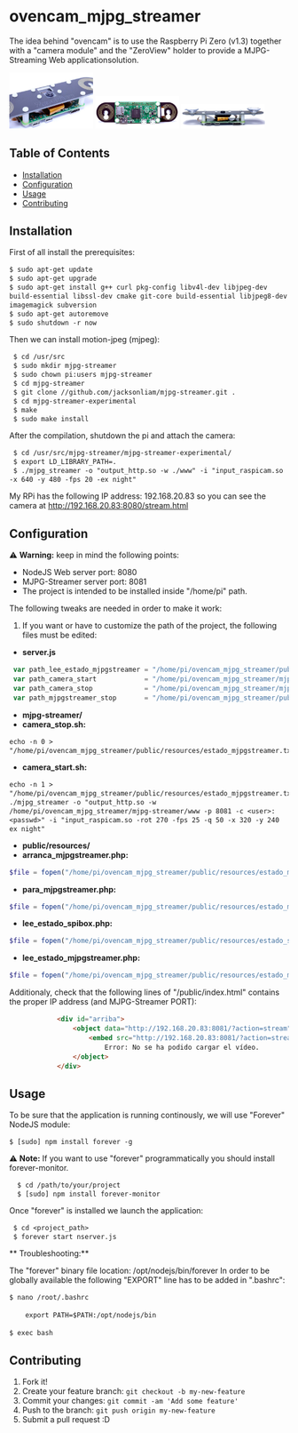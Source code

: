 # ovencam_mjpg_streamer
The idea behind "ovencam" is to use the Raspberry Pi Zero (v1.3) together with a "camera module" and the "ZeroView" holder to provide a MJPG-Streaming Web applicationsolution. 

<img src="https://github.com/etxahun/ovencam_mjpg_streamer/blob/master/ZeroView_1.jpg" width = "30%" />
<img src="https://github.com/etxahun/ovencam_mjpg_streamer/blob/master/ZeroView_2.jpg" width = "30%" />
<img src="https://github.com/etxahun/ovencam_mjpg_streamer/blob/master/ZeroView_3.jpg" width = "30%" />

## Table of Contents
 - [Installation](#installation)
 - [Configuration](#configuration)
 - [Usage](#usage)
 - [Contributing](#contributing)

## Installation

First of all install the prerequisites:

    $ sudo apt-get update
    $ sudo apt-get upgrade
    $ sudo apt-get install g++ curl pkg-config libv4l-dev libjpeg-dev build-essential libssl-dev cmake git-core build-essential libjpeg8-dev imagemagick subversion
    $ sudo apt-get autoremove
    $ sudo shutdown -r now

Then we can install motion-jpeg (mjpeg):

     $ cd /usr/src
     $ sudo mkdir mjpg-streamer
     $ sudo chown pi:users mjpg-streamer
     $ cd mjpg-streamer
     $ git clone //github.com/jacksonliam/mjpg-streamer.git .
     $ cd mjpg-streamer-experimental
     $ make
     $ sudo make install

After the compilation, shutdown the pi and attach the camera:

     $ cd /usr/src/mjpg-streamer/mjpg-streamer-experimental/
     $ export LD_LIBRARY_PATH=.
     $ ./mjpg_streamer -o "output_http.so -w ./www" -i "input_raspicam.so -x 640 -y 480 -fps 20 -ex night"

My RPi has the following IP address: 192.168.20.83 so you can see the camera at http://192.168.20.83:8080/stream.html

## Configuration
:warning: **Warning:** keep in mind the following points:
* NodeJS Web server port: 8080
* MJPG-Streamer server port: 8081
* The project is intended to be installed inside "/home/pi" path.

The following tweaks are needed in order to make it work:
1. If you want or have to customize the path of the project, the following files must be edited:

* **server.js**
``` javascript
 var path_lee_estado_mjpgstreamer = "/home/pi/ovencam_mjpg_streamer/public/resources/lee_estado_mjpgstreamer.php";
 var path_camera_start 			  = "/home/pi/ovencam_mjpg_streamer/mjpg-streamer/camera_start.sh";
 var path_camera_stop 			  = "/home/pi/ovencam_mjpg_streamer/mjpg-streamer/camera_stop.sh";
 var path_mjpgstreamer_stop 	  = "/home/pi/ovencam_mjpg_streamer/public/resources/para_mjpgstreamer.php";
```

* **mjpg-streamer/**
 * **camera_stop.sh:**  
``` shell 
echo -n 0 > "/home/pi/ovencam_mjpg_streamer/public/resources/estado_mjpgstreamer.txt"
```
 * **camera_start.sh:**
``` shell
echo -n 1 > "/home/pi/ovencam_mjpg_streamer/public/resources/estado_mjpgstreamer.txt"
./mjpg_streamer -o "output_http.so -w /home/pi/ovencam_mjpg_streamer/mjpg-streamer/www -p 8081 -c <user>:<passwd>" -i "input_raspicam.so -rot 270 -fps 25 -q 50 -x 320 -y 240 ex night"
```

* **public/resources/**
 * **arranca_mjpgstreamer.php:**
``` php
$file = fopen("/home/pi/ovencam_mjpg_streamer/public/resources/estado_mjpgstreamer.txt", "w") or die("Unable to open file!");
```
 * **para_mjpgstreamer.php:**
``` php
$file = fopen("/home/pi/ovencam_mjpg_streamer/public/resources/estado_mjpgstreamer.txt", "w") or die("Unable to open file!");
```
 * **lee_estado_spibox.php:**
``` php
$file = fopen("/home/pi/ovencam_mjpg_streamer/public/resources/estado_spibox.txt", "r") or die("Unable to open estado_spibox.txt file!");
```
 * **lee_estado_mjpgstreamer.php:**
``` php
$file = fopen("/home/pi/ovencam_mjpg_streamer/public/resources/estado_mjpgstreamer.txt", "r") or die("Unable to open estado_mjpgstreamer.txt file!");
```

Additionaly, check that the following lines of "/public/index.html" contains the proper IP address (and MJPG-Streamer PORT):
``` html
            <div id="arriba">
                <object data="http://192.168.20.83:8081/?action=stream" width="320" height="240">
                    <embed src="http://192.168.20.83:8081/?action=stream" width="320" height="240"> </embed>
                        Error: No se ha podido cargar el vídeo.
                </object>
            </div>
```

## Usage

To be sure that the application is running continously, we will use "Forever" NodeJS module:
``` shell
$ [sudo] npm install forever -g
```
:warning: **Note:** If you want to use "forever" programmatically you should install forever-monitor.
``` shell 
  $ cd /path/to/your/project
  $ [sudo] npm install forever-monitor
```
Once "forever" is installed we launch the application:
``` shell
 $ cd <project_path>
 $ forever start nserver.js
```
** Troubleshooting:**

The "forever" binary file location: /opt/nodejs/bin/forever
In order to be globally available the following "EXPORT" line has to be added in ".bashrc":
``` shell
$ nano /root/.bashrc
	
    export PATH=$PATH:/opt/nodejs/bin

$ exec bash
```
## Contributing

1. Fork it!
2. Create your feature branch: `git checkout -b my-new-feature`
3. Commit your changes: `git commit -am 'Add some feature'`
4. Push to the branch: `git push origin my-new-feature`
5. Submit a pull request :D
